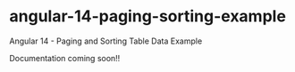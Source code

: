 # angular-14-paging-sorting-example

Angular 14 - Paging and Sorting Table Data Example

Documentation coming soon!!